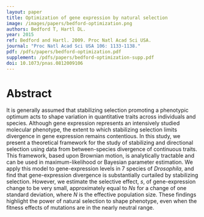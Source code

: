 ```yaml
---
layout: paper
title: Optimization of gene expression by natural selection
image: /images/papers/bedford-optimization.png
authors: Bedford T, Hartl DL.
year: 2015
ref: Bedford and Hartl. 2009. Proc Natl Acad Sci USA.
journal: "Proc Natl Acad Sci USA 106: 1133-1138."
pdf: /pdfs/papers/bedford-optimization.pdf
supplement: /pdfs/papers/bedford-optimization-supp.pdf
doi: 10.1073/pnas.0812009106 
---
```


# Abstract

It is generally assumed that stabilizing selection promoting a phenotypic optimum acts to shape variation in quantitative traits across individuals and species. Although gene expression represents an intensively studied molecular phenotype, the extent to which stabilizing selection limits divergence in gene expression remains contentious. In this study, we present a theoretical framework for the study of stabilizing and directional selection using data from between-species divergence of continuous traits. This framework, based upon Brownian motion, is analytically tractable and can be used in maximum-likelihood or Bayesian parameter estimation. We apply this model to gene-expression levels in 7 species of *Drosophila*, and find that gene-expression divergence is substantially curtailed by stabilizing selection. However, we estimate the selective effect, *s*, of gene-expression change to be very small, approximately equal to *Ns* for a change of one standard deviation, where *N* is the effective population size. These findings highlight the power of natural selection to shape phenotype, even when the fitness effects of mutations are in the nearly neutral range.